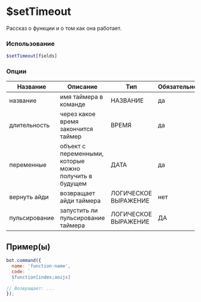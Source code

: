 
# $setTimeout

Рассказ о функции и о том как онa работает.

### Использование
 
```php
$setTimeout[fields]
```

### Опции


| Название  | Описание  | Тип  | Обязательно  |
|--------|--------|---|-----------|
| название  | имя таймера в команде | НАЗВАНИЕ | да |
| длительность  | через какое время закончится таймер  | ВРЕМЯ | да |
| переменные | объект с переменными, которые можно получить в будущем  | ДАТА | да |
| вернуть айди | возвращает айди таймера  | ЛОГИЧЕСКОЕ ВЫРАЖЕНИЕ  | нет  |
| пульсирование | запустить ли пульсирование таймера  | ЛОГИЧЕСКОЕ ВЫРАЖЕНИЕ  | ДА  |


## Пример(ы)

```javascript
bot.command({
  name: 'function-name',
  code: `
  $function[index;aoijs]
  `
// Возвращает: ...
});
```
